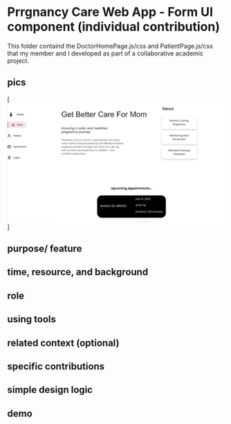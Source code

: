 # Prrgnancy Care Web App - Form UI component (individual contribution)
This folder containd the DoctorHomePage.js/css and PatientPage.js/css that my member and I developed as part of a collaborative academic project.

## pics
[![Doctor Homepage](/pregnancy-care-UI/img/doctor-homepage.jpg)]
## purpose/ feature
## time, resource, and background
## role
## using tools
## related context (optional)
## specific contributions
## simple design logic
## demo